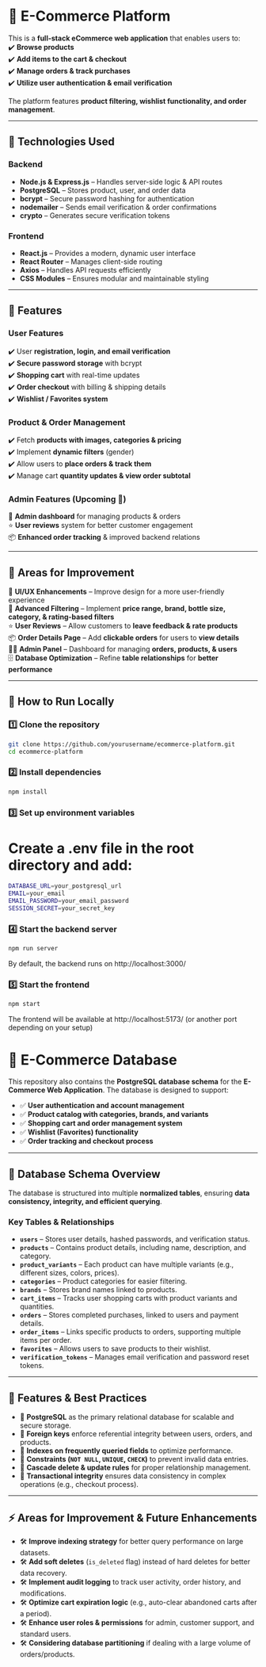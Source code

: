 # 🛒 E-Commerce Platform  

This is a **full-stack eCommerce web application** that enables users to:  
✔️ **Browse products**  
✔️ **Add items to the cart & checkout**  
✔️ **Manage orders & track purchases**  
✔️ **Utilize user authentication & email verification**  

The platform features **product filtering, wishlist functionality, and order management**.  

---

## 🚀 Technologies Used  

### **Backend**  
- **Node.js & Express.js** – Handles server-side logic & API routes  
- **PostgreSQL** – Stores product, user, and order data  
- **bcrypt** – Secure password hashing for authentication  
- **nodemailer** – Sends email verification & order confirmations  
- **crypto** – Generates secure verification tokens  

### **Frontend**  
- **React.js** – Provides a modern, dynamic user interface  
- **React Router** – Manages client-side routing  
- **Axios** – Handles API requests efficiently  
- **CSS Modules** – Ensures modular and maintainable styling  

---

## 🌟 Features  

### **User Features**  
✔️ User **registration, login, and email verification**  
✔️ **Secure password storage** with bcrypt  
✔️ **Shopping cart** with real-time updates  
✔️ **Order checkout** with billing & shipping details  
✔️ **Wishlist / Favorites system**  

### **Product & Order Management**  
✔️ Fetch **products with images, categories & pricing**  
✔️ Implement **dynamic filters** (gender)  
✔️ Allow users to **place orders & track them**  
✔️ Manage cart **quantity updates & view order subtotal**  

### **Admin Features (Upcoming 🚧)**  
🚀 **Admin dashboard** for managing products & orders  
⭐ **User reviews** system for better customer engagement  
📦 **Enhanced order tracking** & improved backend relations  

---

## 🔧 Areas for Improvement  

🎨 **UI/UX Enhancements** – Improve design for a more user-friendly experience  
🔎 **Advanced Filtering** – Implement **price range, brand, bottle size, category, & rating-based filters**  
⭐ **User Reviews** – Allow customers to **leave feedback & rate products**  
📦 **Order Details Page** – Add **clickable orders** for users to **view details**  
👨‍💻 **Admin Panel** – Dashboard for managing **orders, products, & users**  
🗄️ **Database Optimization** – Refine **table relationships** for **better performance**  

---

## 📜 How to Run Locally  

### **1️⃣ Clone the repository**  
```sh
git clone https://github.com/yourusername/ecommerce-platform.git
cd ecommerce-platform
```

### **2️⃣ Install dependencies**
```sh
npm install
```  

### **3️⃣ Set up environment variables**
# Create a .env file in the root directory and add:
```sh
DATABASE_URL=your_postgresql_url  
EMAIL=your_email  
EMAIL_PASSWORD=your_email_password  
SESSION_SECRET=your_secret_key
``` 

### **4️⃣ Start the backend server**
```sh
npm run server
```    
By default, the backend runs on http://localhost:3000/  

### **5️⃣ Start the frontend**
```sh    
npm start
```
The frontend will be available at http://localhost:5173/ (or another port depending on your setup)  

# 🛒 E-Commerce Database  

This repository also contains the **PostgreSQL database schema** for the **E-Commerce Web Application**. The database is designed to support:  

- ✅ **User authentication and account management**  
- ✅ **Product catalog with categories, brands, and variants**  
- ✅ **Shopping cart and order management system**  
- ✅ **Wishlist (Favorites) functionality**  
- ✅ **Order tracking and checkout process**  

---

## 📂 Database Schema Overview  

The database is structured into multiple **normalized tables**, ensuring **data consistency, integrity, and efficient querying**.  

### **Key Tables & Relationships**  
- **`users`** – Stores user details, hashed passwords, and verification status.  
- **`products`** – Contains product details, including name, description, and category.  
- **`product_variants`** – Each product can have multiple variants (e.g., different sizes, colors, prices).  
- **`categories`** – Product categories for easier filtering.  
- **`brands`** – Stores brand names linked to products.  
- **`cart_items`** – Tracks user shopping carts with product variants and quantities.  
- **`orders`** – Stores completed purchases, linked to users and payment details.  
- **`order_items`** – Links specific products to orders, supporting multiple items per order.  
- **`favorites`** – Allows users to save products to their wishlist.  
- **`verification_tokens`** – Manages email verification and password reset tokens.  

---

## 🚀 Features & Best Practices  

- 🔹 **PostgreSQL** as the primary relational database for scalable and secure storage.  
- 🔹 **Foreign keys** enforce referential integrity between users, orders, and products.  
- 🔹 **Indexes on frequently queried fields** to optimize performance.  
- 🔹 **Constraints (`NOT NULL`, `UNIQUE`, `CHECK`)** to prevent invalid data entries.  
- 🔹 **Cascade delete & update rules** for proper relationship management.  
- 🔹 **Transactional integrity** ensures data consistency in complex operations (e.g., checkout process).  

---

## ⚡ Areas for Improvement & Future Enhancements  

- 🛠 **Improve indexing strategy** for better query performance on large datasets.  
- 🛠 **Add soft deletes** (`is_deleted` flag) instead of hard deletes for better data recovery.  
- 🛠 **Implement audit logging** to track user activity, order history, and modifications.  
- 🛠 **Optimize cart expiration logic** (e.g., auto-clear abandoned carts after a period).  
- 🛠 **Enhance user roles & permissions** for admin, customer support, and standard users.  
- 🛠 **Considering database partitioning** if dealing with a large volume of orders/products.  

